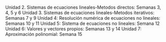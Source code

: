 Unidad 2. Sistemas de ecuaciones lineales-Metodos directos: Semanas 3, 4, 5 y 6
Unidad 3. Sistemas de ecuaciones lineales-Metodos iterativos: Semanas 7 y 9
Unidad 4: Resolución numérica de ecuaciones no lineales: Semanas 10 y 11
Unidad 5: Sistema de ecuaciones no lineales: Semana 12
Unidad 6: Valores y vectores propios: Semanas 13 y 14
Unidad 7: Aproximación polinomial: Semana 15

